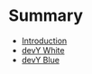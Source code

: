 # Summary

* [Introduction](README.md)
* [devY White](devy-white/SUMMARY.md)
* [devY Blue](devy-blue/README.md)

